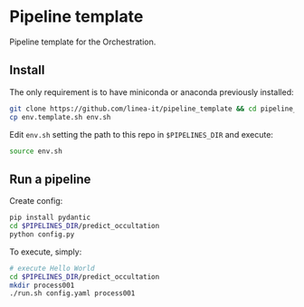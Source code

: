 # Pipeline template
Pipeline template for the Orchestration.

## Install

The only requirement is to have miniconda or anaconda previously installed:

```bash
git clone https://github.com/linea-it/pipeline_template && cd pipeline_template
cp env.template.sh env.sh
```

Edit `env.sh` setting the path to this repo in `$PIPELINES_DIR` and execute:

```bash
source env.sh
```

## Run a pipeline

Create config:

```bash
pip install pydantic
cd $PIPELINES_DIR/predict_occultation
python config.py
```

To execute, simply:

```bash
# execute Hello World
cd $PIPELINES_DIR/predict_occultation
mkdir process001
./run.sh config.yaml process001
```
